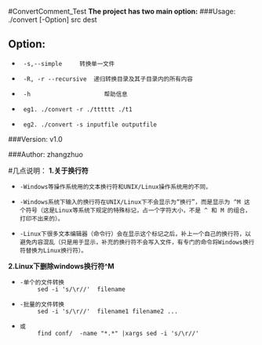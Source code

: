 #ConvertComment_Test
**The project has two main option:**
###Usage: ./convert [-Option] src dest
## Option:
-      -s,--simple	   转换单一文件
-      -R, -r --recursive  递归转换目录及其子目录内的所有内容
-      -h  			          帮助信息
-      eg1. ./convert -r ./tttttt ./t1
-      eg2. ./convert -s inputfile outputfile
###Version:			v1.0

###Author:			           zhangzhuo

#几点说明：
**1.关于换行符**
-     -Windows等操作系统用的文本换行符和UNIX/Linux操作系统用的不同，
-     -Windows系统下输入的换行符在UNIX/Linux下不会显示为“换行”，而是显示为 ^M 这个符号（这是Linux等系统下规定的特殊标记，占一个字符大小，不是 ^ 和 M 的组合，打印不出来的）。
-     -Linux下很多文本编辑器（命令行）会在显示这个标记之后，补上一个自己的换行符，以避免内容混乱（只是用于显示，补充的换行符不会写入文件，有专门的命令将Windows换行符替换为Linux换行符）。

**2.Linux下删除windows换行符^M**
-     -单个的文件转换
           sed -i 's/\r//'  filename
-     -批量的文件转换
           sed -i 's/\r//'  filename1 filename2 ...
-     或
           find conf/  -name "*.*" |xargs sed -i 's/\r//'

